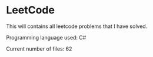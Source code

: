 # LeetCode
This will contains all leetcode problems that I have solved. 

Programming language used: C#

 Current number of files: 62
 
